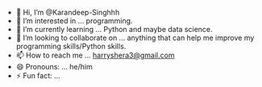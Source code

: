 - 👋 Hi, I’m @Karandeep-Singhhh
- 👀 I’m interested in ... programming. 
- 🌱 I’m currently learning ... Python and maybe data science.
- 💞️ I’m looking to collaborate on ... anything that can help me improve my programming skills/Python skills. 
- 📫 How to reach me ... harryshera3@gmail.com
- 😄 Pronouns: ... he/him
- ⚡ Fun fact: ...

<!---
Karandeep-Singhhh/Karandeep-Singhhh is a ✨ special ✨ repository because its `README.md` (this file) appears on your GitHub profile.
You can click the Preview link to take a look at your changes.
--->
